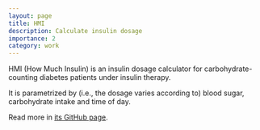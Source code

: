 ```yaml
---
layout: page
title: HMI
description: Calculate insulin dosage
importance: 2
category: work
---
```


HMI (How Much Insulin) is an insulin dosage calculator for
carbohydrate-counting diabetes patients under insulin
therapy.

It is parametrized by (i.e., the dosage varies
according to) blood sugar, carbohydrate intake and
time of day.

Read more in [its GitHub page](https://github.com/almeidaraul/hmi/).
